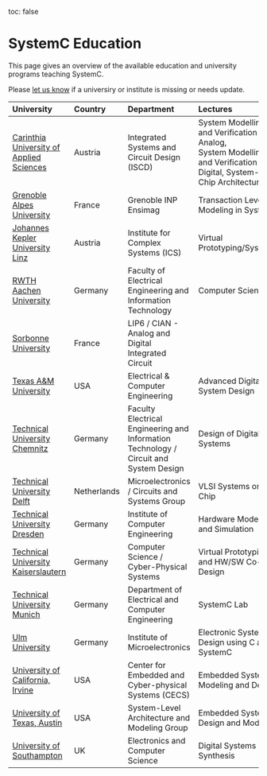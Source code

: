 toc: false

# SystemC Education

This page gives an overview of the available education and university programs teaching SystemC. 

Please [let us know][issues] if a universiry or institute is missing or needs update.

| University    | Country     | Department     | Lectures                                       |
| :------------ | :---------- | :--------------| :--------------------------------------------- |
| [Carinthia University of Applied Sciences][15] | Austria | Integrated Systems and Circuit Design (ISCD) | System Modelling and Verification - Analog,<br>System Modelling and Verification - Digital, System-on-Chip Architectures |
| [Grenoble Alpes University][14] | France | Grenoble INP Ensimag | Transaction Level Modeling in SystemC |
| [Johannes Kepler University Linz][6] | Austria | Institute for Complex Systems (ICS) | Virtual Prototyping/SystemC |
| [RWTH Aachen University][11] | Germany | Faculty of Electrical Engineering and Information Technology | Computer Science 3 |
| [Sorbonne University][8] | France | LIP6 / CIAN - Analog and Digital Integrated Circuit |  |
| [Texas A&M University][12] | USA | Electrical & Computer Engineering  | Advanced Digital System Design |
| [Technical University Chemnitz][10] | Germany | Faculty Electrical Engineering and Information Technology / Circuit and System Design | Design of Digital Systems |
| [Technical University Delft ][13] | Netherlands | Microelectronics / Circuits and Systems Group | VLSI Systems on Chip |
| [Technical University Dresden][9] | Germany | Institute of Computer Engineering | Hardware Modeling and Simulation |
| [Technical University Kaiserslautern][2] | Germany | Computer Science / Cyber-Physical Systems | Virtual Prototyping and HW/SW Co-Design |
| [Technical University Munich][3] | Germany | Department of Electrical and Computer Engineering | SystemC Lab |
| [Ulm University][1] | Germany | Institute of Microelectronics | Electronic System Design using C and SystemC |
| [University of California, Irvine][7] | USA | Center for Embedded and Cyber-physical Systems (CECS) | Embedded Systems Modeling and Design |
| [University of Texas, Austin][4] | USA | System-Level Architecture and Modeling Group | Embedded System Design and Modeling |
| [University of Southampton][5] | UK | Electronics and Computer Science | Digital Systems Synthesis |

[issues]: https://github.com/accellera-official/systemc.org/issues 

[1]: https://www.uni-ulm.de/in/mikro/
[2]: https://cps.cs.uni-kl.de/en/teaching/
[3]: https://www.ei.tum.de/msce/academic-program/msce-curriculum/
[4]: http://slam.ece.utexas.edu/
[5]: https://www.ecs.soton.ac.uk/
[6]: https://www.ics.jku.at/
[7]: http://www.cecs.uci.edu/
[8]: https://www-soc.lip6.fr/en/
[9]: https://tu-dresden.de/
[10]: https://www.tu-chemnitz.de/
[11]: https://www.elektrotechnik.rwth-aachen.de/
[12]: https://cesg.tamu.edu/
[13]: https://cas.tudelft.nl/
[14]: https://ensimag.grenoble-inp.fr/en
[15]: https://www.fh-kaernten.at/iscd
